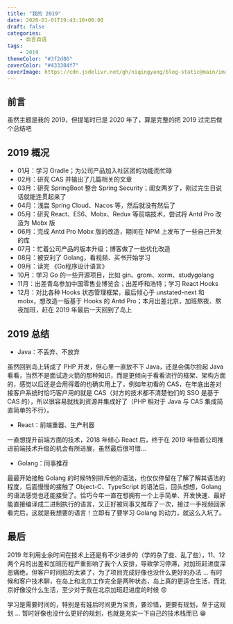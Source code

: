```yaml
---
title: "我的 2019"
date: 2020-01-01T19:43:10+08:00
draft: false
categories:
    - 自言自语
tags:
    - 2019
themeColor: "#3f2d86"
coverColor: "#433384f7"
coverImage: https://cdn.jsdelivr.net/gh/niqingyang/blog-static@main/images/2021/04/20210410225021-2019_overview-1.png
---
```


## 前言

虽然主题是我的 2019，但提笔时已是 2020 年了，算是完整的把 2019 过完后做个总结吧

## 2019 概况

- 01月：学习 Gradle；为公司产品加入社区团的功能而忙碌
- 02月：研究 CAS 并输出了几篇相关的文章
- 03月：研究 SpringBoot 整合 Spring Security；闺女两岁了，刚过完生日说话就能连贯起来了
- 04月：浅尝 Spring Cloud、Nacos 等，然后就没有然后了
- 05月：研究 React、ES6、Mobx、Redux 等前端技术，尝试将 Antd Pro 改造为 Mobx 版
- 06月：完成 Antd Pro Mobx 版的改造，期间在 NPM 上发布了一些自己开发的库
- 07月：忙着公司产品的版本升级；博客做了一些优化改造
- 08月：被安利了 Golang，看视频、买书开始学习
- 09月：读完 《Go程序设计语言》
- 10月：学习 Go 的一些开源项目，比如 gin、grom、xorm、studygolang
- 11月：出差青岛参加中国零售业博览会；出差呼和浩特；学习 React Hooks
- 12月：对比各种 Hooks 状态管理框架，最后倾心于 unstated-next 和 mobx，想改造一版基于 Hooks 的 Antd Pro；本月出差北京，加班熬夜、熬夜加班，赶在 2019 年最后一天回到了岛上

## 2019 总结

- Java：不丢弃、不放弃

虽然回到岛上转成了 PHP 开发，但心里一直放不下 Java，还是会偶尔捡起 Java 看看，当然不是面试造火箭的那种知识，而是更倾向于看看流行的框架、架构方面的，感觉以后还是会用得着的也确实用上了，例如年初看的 CAS，在年底出差对接客户系统时恰巧客户用的就是 CAS（对方的技术都不清楚他们的 SSO 是基于 CAS 的），所以很容易就找到资源并集成好了（PHP 相对于 Java 与 CAS 集成简直简单的不行）。

- React：前端重器、生产利器

一直想提升前端方面的技术，2018 年倾心 React 后，终于在 2019 年借着公司推进前端技术升级的机会有所进展，虽然最后很可惜...

- Golang：同事推荐

最最开始接触 Golang 的时候特别排斥他的语法，也仅仅停留在了解了解其语法的程度，后面慢慢的接触了 Object-C、TypeScript 的语法后，回头想想，Golang 的语法感觉也还能接受了。恰巧今年一直在想拥有一个上手简单、开发快速、最好能直接编译成二进制执行的语言，又正好被同事又推荐了一次，接过一手视频回家看完后，这就是我想要的语言！立即有了要学习 Golang 的动力，就这么入坑了。

## 最后

2019 年利用业余时间在技术上还是有不少进步的（学的杂了些、乱了些），11、12 两个月的出差和加班历程严重影响了我个人安排，导致学习停滞，对加班赶进度深恶痛绝，但客户时间掐的太紧了，为了项目完成好像也没什么更好的办法 ... 有时候和客户技术聊，在岛上和北京工作完全是两种状态，岛上真的更适合生活，而北京好像没什么生活，至少对于我在北京加班赶进度的时候 😟

学习是需要时间的，特别是有娃后时间更为宝贵，要珍惜，更要有规划，至于这规划 ... 暂时好像也没什么更好的规划，也就是充实一下自己的技术栈而已 😁



